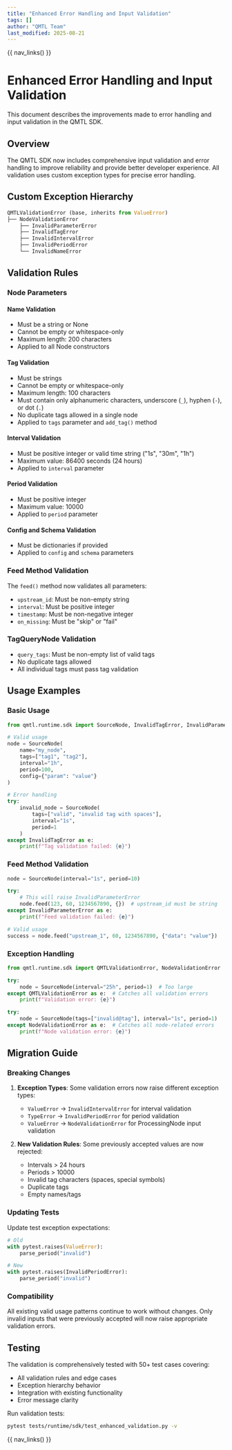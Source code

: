 ```yaml
---
title: "Enhanced Error Handling and Input Validation"
tags: []
author: "QMTL Team"
last_modified: 2025-08-21
---
```


{{ nav_links() }}

# Enhanced Error Handling and Input Validation

This document describes the improvements made to error handling and input validation in the QMTL SDK.

## Overview

The QMTL SDK now includes comprehensive input validation and error handling to improve reliability and provide better developer experience. All validation uses custom exception types for precise error handling.

## Custom Exception Hierarchy

```python
QMTLValidationError (base, inherits from ValueError)
├── NodeValidationError
    ├── InvalidParameterError
    ├── InvalidTagError
    ├── InvalidIntervalError
    ├── InvalidPeriodError
    └── InvalidNameError
```

## Validation Rules

### Node Parameters

#### Name Validation
- Must be a string or None
- Cannot be empty or whitespace-only
- Maximum length: 200 characters
- Applied to all Node constructors

#### Tag Validation
- Must be strings
- Cannot be empty or whitespace-only
- Maximum length: 100 characters
- Must contain only alphanumeric characters, underscore (`_`), hyphen (`-`), or dot (`.`)
- No duplicate tags allowed in a single node
- Applied to `tags` parameter and `add_tag()` method

#### Interval Validation
- Must be positive integer or valid time string ("1s", "30m", "1h")
- Maximum value: 86400 seconds (24 hours)
- Applied to `interval` parameter

#### Period Validation
- Must be positive integer
- Maximum value: 10000
- Applied to `period` parameter

#### Config and Schema Validation
- Must be dictionaries if provided
- Applied to `config` and `schema` parameters

### Feed Method Validation

The `feed()` method now validates all parameters:

- `upstream_id`: Must be non-empty string
- `interval`: Must be positive integer
- `timestamp`: Must be non-negative integer
- `on_missing`: Must be "skip" or "fail"

### TagQueryNode Validation

- `query_tags`: Must be non-empty list of valid tags
- No duplicate tags allowed
- All individual tags must pass tag validation

## Usage Examples

### Basic Usage
```python
from qmtl.runtime.sdk import SourceNode, InvalidTagError, InvalidParameterError

# Valid usage
node = SourceNode(
    name="my_node",
    tags=["tag1", "tag2"],
    interval="1h",
    period=100,
    config={"param": "value"}
)

# Error handling
try:
    invalid_node = SourceNode(
        tags=["valid", "invalid tag with spaces"],
        interval="1s",
        period=1
    )
except InvalidTagError as e:
    print(f"Tag validation failed: {e}")
```

### Feed Method Validation
```python
node = SourceNode(interval="1s", period=10)

try:
    # This will raise InvalidParameterError
    node.feed(123, 60, 1234567890, {})  # upstream_id must be string
except InvalidParameterError as e:
    print(f"Feed validation failed: {e}")

# Valid usage
success = node.feed("upstream_1", 60, 1234567890, {"data": "value"})
```

### Exception Handling
```python
from qmtl.runtime.sdk import QMTLValidationError, NodeValidationError

try:
    node = SourceNode(interval="25h", period=1)  # Too large
except QMTLValidationError as e:  # Catches all validation errors
    print(f"Validation error: {e}")

try:
    node = SourceNode(tags=["invalid@tag"], interval="1s", period=1)
except NodeValidationError as e:  # Catches all node-related errors
    print(f"Node validation error: {e}")
```

## Migration Guide

### Breaking Changes

1. **Exception Types**: Some validation errors now raise different exception types:
   - `ValueError` → `InvalidIntervalError` for interval validation
   - `TypeError` → `InvalidPeriodError` for period validation
   - `ValueError` → `NodeValidationError` for ProcessingNode input validation

2. **New Validation Rules**: Some previously accepted values are now rejected:
   - Intervals > 24 hours
   - Periods > 10000
   - Invalid tag characters (spaces, special symbols)
   - Duplicate tags
   - Empty names/tags

### Updating Tests

Update test exception expectations:
```python
# Old
with pytest.raises(ValueError):
    parse_period("invalid")

# New  
with pytest.raises(InvalidPeriodError):
    parse_period("invalid")
```

### Compatibility

All existing valid usage patterns continue to work without changes. Only invalid inputs that were previously accepted will now raise appropriate validation errors.

## Testing

The validation is comprehensively tested with 50+ test cases covering:
- All validation rules and edge cases
- Exception hierarchy behavior
- Integration with existing functionality
- Error message clarity

Run validation tests:
```bash
pytest tests/runtime/sdk/test_enhanced_validation.py -v
```

{{ nav_links() }}

